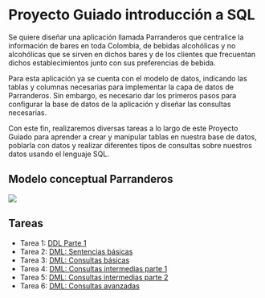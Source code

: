 # Proyecto Guiado introducción a SQL

Se quiere diseñar una aplicación llamada Parranderos que centralice la información de bares en toda Colombia, de bebidas alcohólicas y no alcohólicas que se sirven en dichos bares y de los clientes que frecuentan dichos establecimientos junto con sus preferencias de bebida. 

Para esta aplicación ya se cuenta con el modelo de datos, indicando las tablas y columnas necesarias para implementar la capa de datos de Parranderos. Sin embargo, es necesario dar los primeros pasos para configurar la base de datos de la aplicación y diseñar las consultas necesarias. 

Con este fin, realizaremos diversas tareas a lo largo de este Proyecto Guiado para aprender a crear y manipular tablas en nuestra base de datos, poblarla con datos y realizar diferentes tipos de consultas sobre nuestros datos usando el lenguaje SQL. 

## Modelo conceptual Parranderos
![](https://github.com/DISC-isis2304-ST/Introduccion-a-SQL/blob/ff4e42e9c76930f18648177404b9a1601e38040c/modelos/parranderos_UML.png?raw=true)

## Tareas 
- Tarea 1: [DDL Parte 1](https://disc-isis2304-st.github.io/Introduccion-a-SQL/tareas/tarea1)
- Tarea 2: [DML: Sentencias básicas](https://disc-isis2304-st.github.io/Introduccion-a-SQL/tareas/tarea2)
- Tarea 3: [DML: Consultas básicas](https://disc-isis2304-st.github.io/Introduccion-a-SQL/tareas/tarea3)
- Tarea 4: [DML: Consultas intermedias parte 1](https://disc-isis2304-st.github.io/Introduccion-a-SQL/tareas/tarea4)
- Tarea 5: [DML: Consultas intermedias parte 2](https://disc-isis2304-st.github.io/Introduccion-a-SQL/tareas/tarea5)
- Tarea 6: [DML: Consultas avanzadas](https://disc-isis2304-st.github.io/Introduccion-a-SQL/tareas/tarea5)
